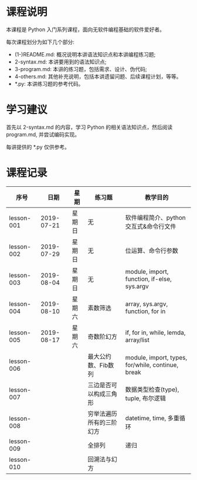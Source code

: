 # 课程说明

本课程是 Python 入门系列课程，面向无软件编程基础的软件爱好者。

每次课程划分为如下几个部分:

- (1-)README.md: 概况说明本讲语法知识点和本讲编程练习题;
- 2-syntax.md: 本讲要用到的语法知识点;
- 3-program.md: 本讲的练习题，包括需求、设计、伪代码;
- 4-others.md: 其他补充说明，包括本讲遗留问题、后续课程计划，等等。
- \*.py: 本讲练习题的参考代码。

# 学习建议

首先以 2-syntax.md 的内容，学习 Python 的相关语法知识点，然后阅读 program.md, 并尝试编码实现。

每讲提供的 \*.py 仅供参考。

# 课程记录

| 序号 |  日期   | 星期 | 练习题 | 教学目的  |
| ---- | ----  | ----  | ---- | ---- |
| lesson-001 | 2019-07-21 | 星期日  | 无       | 软件编程简介、python交互式&命令行文件 |
| lesson-002 | 2019-07-29 | 星期日  | 无       | 位运算、命令行参数 |
| lesson-003 | 2019-08-04 | 星期日  | 无       | module, import, function, if-else, sys.argv |
| lesson-004 | 2019-08-10 | 星期六  | 素数筛选  | array, sys.argv, function, for in|
| lesson-005 | 2019-08-17 | 星期六  | 奇数阶幻方| if, for in, while, lemda, array/list|
| lesson-006 | |   | 最大公约数、Fib数列| module, import, types, for/while, continue, break|
| lesson-007 | |   | 三边是否可以构成三角形 | 数据类型检查(type), tuple, 布尔逻辑 |
| lesson-008 | |   | 穷举法遍历所有的三阶幻方 | datetime, time, 多重循环 |
| lesson-009 | |   | 全排列 | 递归 |
| lesson-010 | |   | 回溯法与幻方 | |
